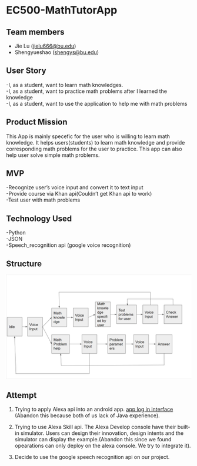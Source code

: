 # EC500-MathTutorApp
## Team members
- Jie Lu (jielu666@bu.edu)
- Shengyueshao (shengys@bu.edu)

## User Story
-I, as a student, want to learn math knowledges.<br/>
-I, as a student, want to practice math problems after I learned the knowledge<br/>
-I, as a student, want to use the application to help me with math problems<br/>

## Product Mission
This App is mainly specefic for the user who is willing to learn math knowledge. It helps users(students) to learn math knowledge and provide corresponding math problems for the user to practice. This app can also help user solve simple math problems.

## MVP
-Recognize user’s voice input and convert it to text input<br/>
-Provide course via Khan api(Couldn’t get Khan api to work)<br/>
-Test user with math problems<br/>


## Technology Used
-Python<br/>
-JSON<br/>
-Speech_recognition api (google voice recognition)<br/>

## Structure
<img src = "math/structure.png"></br>

## Attempt
1. Trying to apply Alexa api into an android app. 
<a href="https://github.com/EC500-MathTutorTeam/EC500-MathTutorApp/tree/login_with_amazon_branch">app log in interface</a> (Abandon this because both of us lack of Java experience).

2. Trying to use Alexa Skill api. The Alexa Develop console have their built-in simulator. Users can design their innovation, design intents and the simulator can display the example.(Abandon this since we found opearations can only deploy on the alexa console. We try to integrate it).

3. Decide to use the google speech recognition api on our project.




